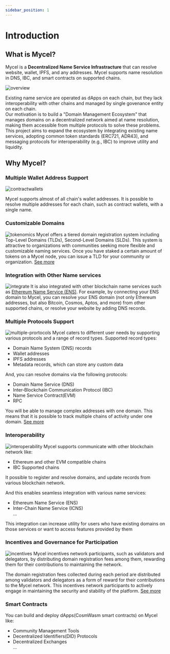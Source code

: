 ```yaml
---
sidebar_position: 1
---
```


# Introduction

## What is Mycel?

Mycel is a **Decentralized Name Service Infrastracture** that can resolve website, wallet, IPFS, and any addresses.
Mycel supports name resolution in DNS, IBC, and smart contracts on supported chains.

![overview](../assets/overview.svg)

Existing name service are operated as dApps on each chain, but they lack interoperability with other chains and managed by single govenance entity on each chain.  
Our motivation is to build a "Domain Management Ecosystem" that manages domains on a decentralized network aimed at name resolution, making them accessible from multiple protocols to solve these problems.
This project aims to expand the ecosystem by integrating existing name services, adopting common token standards (ERC721, ADR43), and messaging protocols for interoperability (e.g., IBC) to improve utility and liquidity.

## Why Mycel?

### Multiple Wallet Address Support

![contractwallets](../assets/multiwallet.png)

Mycel supports almost of all chain's wallet addresses.
It is possible to resolve multiple addresses for each chain, such as contract wallets, with a single name.

### Customizable Domains

![tokenomics](../assets/tokenomics.png)
Mycel offers a tiered domain registration system including Top-Level Domains (TLDs), Second-Level Domains (SLDs).
This system is attractive to organizations with communities seeking more flexible and customizable naming services.
Once you have staked a certain amount of tokens on a Mycel node, you can issue a TLD for your community or organization.
[See more](domain-registration)

### Integration with Other Name services

![integrate](../assets/integration.png)
It is also integrated with other blockchain name services such as [Ethereum Name Service (ENS)](https://ens.domains).
For example, by connecting your ENS domain to Mycel, you can resolve your ENS domain (not only Ethereum addresses, but also Bitcoin, Cosmos, Aptos, and more) from other supported chains, or resolve your website by adding DNS records.

### Multiple Protocols Support

![multiple-prortocols](../assets/protocols.png)
Mycel caters to different user needs by supporting various protocols and a range of record types.
Supported record types:

- Domain Name System (DNS) records
- Wallet addresses
- IPFS addresses
- Metadata records, which can store any custom data

And, you can resolve domains via the following protocols:

- Domain Name Service (DNS)
- Inter‑Blockchain Communication Protocol (IBC)
- Name Service Contract(EVM)
- RPC

You will be able to manage complex addresses with one domain.
This means that it is possible to track multiple chains of activity under one domain.
[See more](name-resolution)

### Interoperability

![interoperability](../assets/interchain.png)
Mycel supports communicate with other blockchain network like:

- Ethereum and other EVM compatible chains
- IBC Supported chains

It possible to register and resolve domains, and update records from various blockchain network.

And this enables seamless integration with various name services:

- Ethereum Name Service (ENS)
- Inter-Chain Name Service (ICNS)  
  ...

This integration can increase utility for users who have existing domains on those services or want to access features provided by them

### Incentives and Governance for Participation

![incentives](../assets/incentive.png)
Mycel incentives network participants, such as validators and delegators, by distributing domain registration fees among them, rewarding them for their contributions to maintaining the network.

The domain registration fees collected during each period are distributed among validators and delegators as a form of reward for their contributions to the Mycel network.
This incentives network participants to actively engage in maintaining the security and stability of the platform.
[See more](incentives)

### Smart Contracts

You can build and deploy dApps(CosmWasm smart contracts) on Mycel like:

- Community Management Tools
- Decentralized Identifiers(DID) Protocols
- Decentralized Exchanges  
  ...
